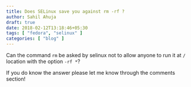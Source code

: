 ```yaml
---
title: Does SELinux save you against rm -rf ?
author: Sahil Ahuja
draft: true
date: 2018-02-12T13:18:46+05:30
tags: [ "fedora", "selinux" ]
categories: [ "blog" ]
---
```

Can the command `rm` be asked by selinux not to allow anyone to run it at `/` location with the option `-rf *`?

If you do know the answer please let me know through the comments section!
